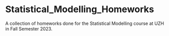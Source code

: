 # Statistical_Modelling_Homeworks
A collection of homeworks done for the Statistical Modelling course at UZH in Fall Semester 2023.
